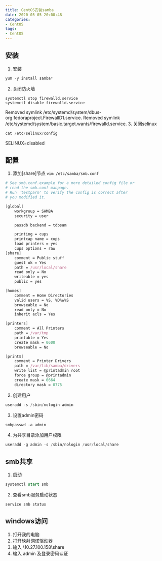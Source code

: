 ```yaml
---
title: CentOS安装samba
date: 2020-05-05 20:00:48
categories: 
- CentOS
tags:
- CentOS
---
```





## 安装
1. 安装
``` sql
yum -y install samba*
```
2. 关闭防火墙
``` stylus
systemctl stop firewalld.service
systemctl disable firewalld.service 
```
Removed symlink /etc/systemd/system/dbus-org.fedoraproject.FirewallD1.service.
Removed symlink /etc/systemd/system/basic.target.wants/firewalld.service.
3. 关闭selinux
``` gradle
cat /etc/selinux/config 
```
SELINUX=disabled

## 配置
1. 添加[share]节点 `vim /etc/samba/smb.conf`
``` nix
# See smb.conf.example for a more detailed config file or
# read the smb.conf manpage.
# Run 'testparm' to verify the config is correct after
# you modified it.

[global]
	workgroup = SAMBA
	security = user

	passdb backend = tdbsam

	printing = cups
	printcap name = cups
	load printers = yes
	cups options = raw
[share]
	comment = Public stuff
	guest ok = Yes
	path = /usr/local/share
	read only = No
	writeable = yes
	public = yes 

[homes]
	comment = Home Directories
	valid users = %S, %D%w%S
	browseable = No
	read only = No
	inherit acls = Yes

[printers]
	comment = All Printers
	path = /var/tmp
	printable = Yes
	create mask = 0600
	browseable = No

[print$]
	comment = Printer Drivers
	path = /var/lib/samba/drivers
	write list = @printadmin root
	force group = @printadmin
	create mask = 0664
	directory mask = 0775
```
2. 创建用户
``` gradle
useradd -s /sbin/nologin admin
```
3. 设置admin密码
``` stylus
smbpasswd -a admin
```
4. 为共享目录添加用户权限
``` gradle
useradd -g admin -s /sbin/nologin /usr/local/share
```

## smb共享
1. 启动
``` sql
systemctl start smb
```
2. 查看smb服务启动状态
``` puppet
service smb status
```


## windows访问
1. 打开我的电脑
2. 打开映射网诺驱动器
3. 输入 \\10.27.100.158\share
4. 输入 admin 及登录密码认证







